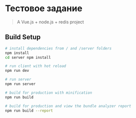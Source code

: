 # Тестовое задание

> A Vue.js + node.js + redis project

## Build Setup

``` bash
# install dependencies from / and /server folders
npm install
cd server npm install

# run client with hot reload
npm run dev

# run server
npm run server

# build for production with minification
npm run build

# build for production and view the bundle analyzer report
npm run build --report
```
